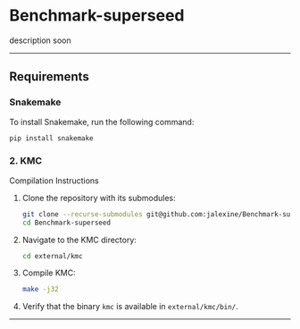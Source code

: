 # Benchmark-superseed

description soon

---

## Requirements

### Snakemake

To install Snakemake, run the following command:
```bash
pip install snakemake
```

### 2. KMC
Compilation Instructions

1. Clone the repository with its submodules:
   ```bash
   git clone --recurse-submodules git@github.com:jalexine/Benchmark-superseed.git
   cd Benchmark-superseed
   ```

2. Navigate to the KMC directory:
   ```bash
   cd external/kmc
   ```

3. Compile KMC:
   ```bash
   make -j32
   ```

4. Verify that the binary `kmc` is available in `external/kmc/bin/`.

---
